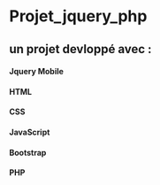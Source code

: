 # Projet_jquery_php
## un projet devloppé avec :
#### Jquery Mobile
#### HTML
#### CSS
#### JavaScript
#### Bootstrap
#### PHP
